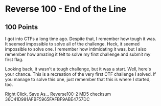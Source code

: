 
# Reverse 100 - End of the Line
## 100 Points

I got into CTFs a long time ago. Despite that, I remember how tough it was. It seemed impossible to solve all of the challenge. Heck, it seemed impossible to solve one. I remember how intimidating it was, but I also remember how amazing it felt to solve my first challenge and submit my first flag.

Looking back, it wasn't a tough challenge, but it was a start. Well, here's your chance. This is a recreation of the very first CTF challenge I solved. If you manage to solve this one, just remember that this is where I started, too.

Right Click, Save As... Reverse100-2
MD5 checksum 36C41D981AFBF5965FAFBF9ABE4757DC


